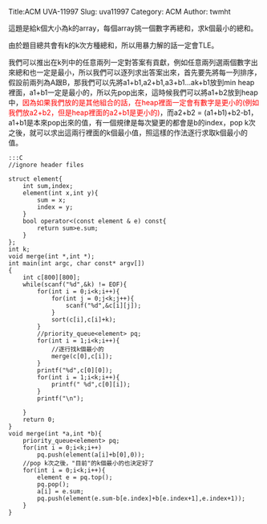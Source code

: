 Title:ACM UVA-11997
Slug: uva11997
Category: ACM
Author: twmht

這題是給k個大小為k的array，每個array挑一個數字再總和，求k個最小的總和。

由於題目總共會有k的k次方種總和，所以用暴力解的話一定會TLE。


我們可以推出在k列中的任意兩列一定對答案有貢獻，例如任意兩列選兩個數字出來總和也一定是最小，所以我們可以逐列求出答案出來，首先要先將每一列排序，假設前兩列為A跟B，那我們可以先將a1+b1,a2+b1,a3+b1...ak+b1放到min heap裡面，a1+b1一定是最小的，所以先pop出來，這時候我們可以將a1+b2放到heap中，<font color = red>因為如果我們放的是其他組合的話，在heap裡面一定會有數字是更小的(例如我們放a2+b2，但是heap裡面的a2+b1是更小的)</font>，而a2+b2 = (a1+b1)+b2-b1，a1+b1是本來pop出來的值，有一個規律是每次變更的都會是b的index，pop k次之後，就可以求出這兩行裡面的k個最小值，照這樣的作法逐行求取k個最小的值。

    :::C
    //ignore header files

    struct element{
        int sum,index;
        element(int x,int y){
            sum = x;
            index = y;
        }
        bool operator<(const element & e) const{
            return sum>e.sum;
        }
    };
    int k;
    void merge(int *,int *);
    int main(int argc, char const* argv[])
    {
        int c[800][800];
        while(scanf("%d",&k) != EOF){
            for(int i = 0;i<k;i++){
                for(int j = 0;j<k;j++){
                    scanf("%d",&c[i][j]);
                }
                sort(c[i],c[i]+k);
            }
            //priority_queue<element> pq;
            for(int i = 1;i<k;i++){
                //逐行找k個最小的
                merge(c[0],c[i]);
            }
            printf("%d",c[0][0]);
            for(int i = 1;i<k;i++){
                printf(" %d",c[0][i]);
            }
            printf("\n");
        
        }
        return 0;
    }
    void merge(int *a,int *b){
        priority_queue<element> pq;
        for(int i = 0;i<k;i++)
            pq.push(element(a[i]+b[0],0));
        //pop k次之後，"目前"的k個最小的也決定好了
        for(int i = 0;i<k;i++){
            element e = pq.top();
            pq.pop();
            a[i] = e.sum;
            pq.push(element(e.sum-b[e.index]+b[e.index+1],e.index+1));
        }
    }
